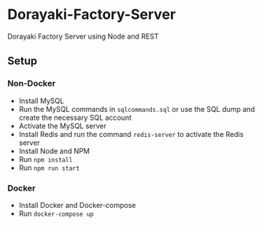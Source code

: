 # Dorayaki-Factory-Server

Dorayaki Factory Server using Node and REST

## Setup
### Non-Docker
- Install MySQL
- Run the MySQL commands in `sqlcommands.sql` or use the SQL dump and create the necessary SQL account
- Activate the MySQL server
- Install Redis and run the command `redis-server` to activate the Redis server
- Install Node and NPM
- Run `npm install`
- Run `npm run start`
### Docker
- Install Docker and Docker-compose
- Run `docker-compose up`
